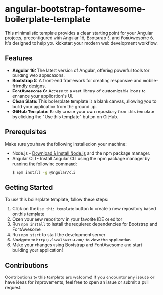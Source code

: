 # angular-bootstrap-fontawesome-boilerplate-template

This minimalistic template provides a clean starting point for your Angular projects, preconfigured with Angular 16, Bootstrap 5, and FontAwesome 6. It's designed to help you kickstart your modern web development workflow.

## Features

- **Angular 16:** The latest version of Angular, offering powerful tools for building web applications.
- **Bootstrap 5:** A front-end framework for creating responsive and mobile-friendly designs.
- **FontAwesome 6:** Access to a vast library of customizable icons to enhance your application's UI.
- **Clean Slate:** This boilerplate template is a blank canvas, allowing you to build your application from the ground up.
- **GitHub Template:** Easily create your own repository from this template by clicking the "Use this template" button on GitHub.
  
## Prerequisites
  Make sure you have the following installed on your machine:
  - Node.js - [Download & Install Node.js](https://nodejs.org/en/download/) and the npm package manager.
  - Angular CLI - Install Angular CLI using the npm package manager by running the following command:
    ```bash
    $ npm install -g @angular/cli
    ```

## Getting Started

To use this boilerplate template, follow these steps:

  1. Click on the `Use this template` button to create a new repository based on this template
  2. Open your new repository in your favorite IDE or editor
  3. Run `npm install` to install the requiered dependencies for Bootstrap and FontAwesome
  4. Run `npm start` to start the development server
  5. Navigate to `http://localhost:4200/` to view the application
  6. Make your changes using Bootstrap and FontAwesome and start building your application!

## Contributions

Contributions to this template are welcome! If you encounter any issues or have ideas for improvements, feel free to open an issue or submit a pull request.
